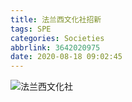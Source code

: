 ```yaml
---
title: 法兰西文化社招新
tags: SPE
categories: Societies
abbrlink: 3642020975
date: 2020-08-18 09:02:45
---
```

![法兰西文化社](https://i.loli.net/2020/08/17/iSemDtgvn41odRw.jpg)

